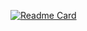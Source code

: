 [![Readme Card](https://github-readme-stats.vercel.app/api/pin/?username=sookyeongyeom&repo=lord-of-sql-injection)](https://github.com/sookyeongyeom/lord-of-sql-injection)
